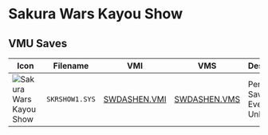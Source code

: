# Sakura Wars Kayou Show

## VMU Saves

| Icon | Filename | VMI | VMS | Description |
|------|----------|-----|-----|-------------|
| ![Sakura Wars Kayou Show](../icons/SKRSHOW1.SYS.GIF) | `SKRSHOW1.SYS` | [SWDASHEN.VMI](SWDASHEN.VMI) | [SWDASHEN.VMS](SWDASHEN.VMS) | Perfect Save! Everything Unlocked!
